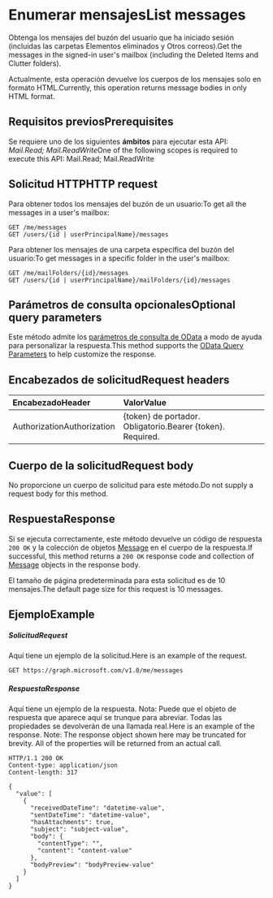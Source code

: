 # <a name="list-messages"></a><span data-ttu-id="f5dec-101">Enumerar mensajes</span><span class="sxs-lookup"><span data-stu-id="f5dec-101">List messages</span></span>

<span data-ttu-id="f5dec-102">Obtenga los mensajes del buzón del usuario que ha iniciado sesión (incluidas las carpetas Elementos eliminados y Otros correos).</span><span class="sxs-lookup"><span data-stu-id="f5dec-102">Get the messages in the signed-in user's mailbox (including the Deleted Items and Clutter folders).</span></span>

<span data-ttu-id="f5dec-103">Actualmente, esta operación devuelve los cuerpos de los mensajes solo en formato HTML.</span><span class="sxs-lookup"><span data-stu-id="f5dec-103">Currently, this operation returns message bodies in only HTML format.</span></span>

## <a name="prerequisites"></a><span data-ttu-id="f5dec-104">Requisitos previos</span><span class="sxs-lookup"><span data-stu-id="f5dec-104">Prerequisites</span></span>
<span data-ttu-id="f5dec-105">Se requiere uno de los siguientes **ámbitos** para ejecutar esta API: *Mail.Read; Mail.ReadWrite*</span><span class="sxs-lookup"><span data-stu-id="f5dec-105">One of the following scopes is required to execute this API: Mail.Read; Mail.ReadWrite</span></span>
## <a name="http-request"></a><span data-ttu-id="f5dec-106">Solicitud HTTP</span><span class="sxs-lookup"><span data-stu-id="f5dec-106">HTTP request</span></span>

<span data-ttu-id="f5dec-107">Para obtener todos los mensajes del buzón de un usuario:</span><span class="sxs-lookup"><span data-stu-id="f5dec-107">To get all the messages in a user's mailbox:</span></span>

<!-- { "blockType": "ignored" } -->
```http
GET /me/messages
GET /users/{id | userPrincipalName}/messages
```

<span data-ttu-id="f5dec-108">Para obtener los mensajes de una carpeta específica del buzón del usuario:</span><span class="sxs-lookup"><span data-stu-id="f5dec-108">To get messages in a specific folder in the user's mailbox:</span></span>

<!-- { "blockType": "ignored" } -->
```http
GET /me/mailFolders/{id}/messages
GET /users/{id | userPrincipalName}/mailFolders/{id}/messages
```

## <a name="optional-query-parameters"></a><span data-ttu-id="f5dec-109">Parámetros de consulta opcionales</span><span class="sxs-lookup"><span data-stu-id="f5dec-109">Optional query parameters</span></span>
<span data-ttu-id="f5dec-110">Este método admite los [parámetros de consulta de OData](http://developer.microsoft.com/en-us/graph/docs/overview/query_parameters) a modo de ayuda para personalizar la respuesta.</span><span class="sxs-lookup"><span data-stu-id="f5dec-110">This method supports the [OData Query Parameters](http://developer.microsoft.com/en-us/graph/docs/overview/query_parameters) to help customize the response.</span></span>
## <a name="request-headers"></a><span data-ttu-id="f5dec-111">Encabezados de solicitud</span><span class="sxs-lookup"><span data-stu-id="f5dec-111">Request headers</span></span>
| <span data-ttu-id="f5dec-112">Encabezado</span><span class="sxs-lookup"><span data-stu-id="f5dec-112">Header</span></span>       | <span data-ttu-id="f5dec-113">Valor</span><span class="sxs-lookup"><span data-stu-id="f5dec-113">Value</span></span> |
|:---------------|:--------|
| <span data-ttu-id="f5dec-114">Authorization</span><span class="sxs-lookup"><span data-stu-id="f5dec-114">Authorization</span></span>  | <span data-ttu-id="f5dec-p101">{token} de portador. Obligatorio.</span><span class="sxs-lookup"><span data-stu-id="f5dec-p101">Bearer {token}. Required.</span></span>  |
 

## <a name="request-body"></a><span data-ttu-id="f5dec-117">Cuerpo de la solicitud</span><span class="sxs-lookup"><span data-stu-id="f5dec-117">Request body</span></span>
<span data-ttu-id="f5dec-118">No proporcione un cuerpo de solicitud para este método.</span><span class="sxs-lookup"><span data-stu-id="f5dec-118">Do not supply a request body for this method.</span></span>

## <a name="response"></a><span data-ttu-id="f5dec-119">Respuesta</span><span class="sxs-lookup"><span data-stu-id="f5dec-119">Response</span></span>

<span data-ttu-id="f5dec-120">Si se ejecuta correctamente, este método devuelve un código de respuesta `200 OK` y la colección de objetos [Message](../resources/message.md) en el cuerpo de la respuesta.</span><span class="sxs-lookup"><span data-stu-id="f5dec-120">If successful, this method returns a `200 OK` response code and collection of [Message](../resources/message.md) objects in the response body.</span></span>

<span data-ttu-id="f5dec-121">El tamaño de página predeterminada para esta solicitud es de 10 mensajes.</span><span class="sxs-lookup"><span data-stu-id="f5dec-121">The default page size for this request is 10 messages.</span></span>

## <a name="example"></a><span data-ttu-id="f5dec-122">Ejemplo</span><span class="sxs-lookup"><span data-stu-id="f5dec-122">Example</span></span>
##### <a name="request"></a><span data-ttu-id="f5dec-123">Solicitud</span><span class="sxs-lookup"><span data-stu-id="f5dec-123">Request</span></span>
<span data-ttu-id="f5dec-124">Aquí tiene un ejemplo de la solicitud.</span><span class="sxs-lookup"><span data-stu-id="f5dec-124">Here is an example of the request.</span></span>
<!-- {
  "blockType": "request",
  "name": "get_messages"
}-->
```http
GET https://graph.microsoft.com/v1.0/me/messages
```
##### <a name="response"></a><span data-ttu-id="f5dec-125">Respuesta</span><span class="sxs-lookup"><span data-stu-id="f5dec-125">Response</span></span>
<span data-ttu-id="f5dec-p102">Aquí tiene un ejemplo de la respuesta. Nota: Puede que el objeto de respuesta que aparece aquí se trunque para abreviar. Todas las propiedades se devolverán de una llamada real.</span><span class="sxs-lookup"><span data-stu-id="f5dec-p102">Here is an example of the response. Note: The response object shown here may be truncated for brevity. All of the properties will be returned from an actual call.</span></span>
<!-- {
  "blockType": "response",
  "truncated": true,
  "@odata.type": "microsoft.graph.message",
  "isCollection": true
} -->
```http
HTTP/1.1 200 OK
Content-type: application/json
Content-length: 317

{
  "value": [
    {
      "receivedDateTime": "datetime-value",
      "sentDateTime": "datetime-value",
      "hasAttachments": true,
      "subject": "subject-value",
      "body": {
        "contentType": "",
        "content": "content-value"
      },
      "bodyPreview": "bodyPreview-value"
    }
  ]
}
```

<!-- uuid: 8fcb5dbc-d5aa-4681-8e31-b001d5168d79
2015-10-25 14:57:30 UTC -->
<!-- {
  "type": "#page.annotation",
  "description": "List messages",
  "keywords": "",
  "section": "documentation",
  "tocPath": ""
}-->
